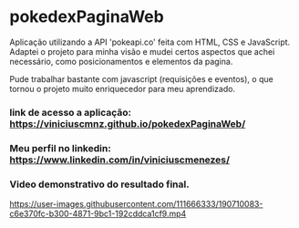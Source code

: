 # pokedexPaginaWeb

Aplicação utilizando a API 'pokeapi.co' feita com HTML, CSS e JavaScript. 
Adaptei o projeto para minha visão e mudei certos aspectos que achei necessário, como posicionamentos e elementos da pagina.

Pude trabalhar bastante com javascript (requisições e eventos), o que tornou o projeto muito enriquecedor para meu aprendizado.


### link de acesso a aplicação: https://viniciuscmnz.github.io/pokedexPaginaWeb/



### Meu perfil no linkedin: https://www.linkedin.com/in/viniciuscmenezes/



### Video demonstrativo do resultado final.

https://user-images.githubusercontent.com/111666333/190710083-c6e370fc-b300-4871-9bc1-192cddca1cf9.mp4


